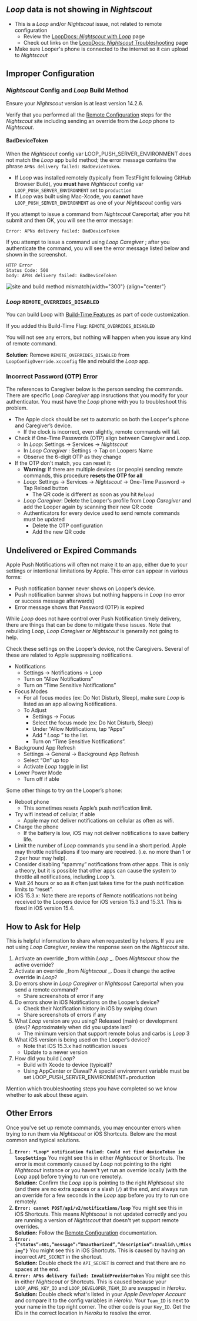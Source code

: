 ## *Loop* data is not showing in *Nightscout*

* This is a *Loop* and/or *Nightscout* issue, not related to remote configuration
    * Review the [LoopDocs: *Nightscout* with  *Loop*](update-user.md) page
    * Check out links on the [LoopDocs: *Nightscout* Troubleshooting](troubleshoot.md) page
* Make sure Looper's phone is connected to the internet so it can upload to *Nightscout*

## Improper Configuration

### *Nightscout* Config and *Loop* Build Method

Ensure your *Nightscout* version is at least version 14.2.6.

Verify that you performed all the [Remote Configuration](remote-config.md) steps for the *Nightscout* site including sending an override from the *Loop* phone to *Nightscout*.

#### BadDeviceToken

When the *Nightscout* config var LOOP_PUSH_SERVER_ENVIRONMENT does not match the *Loop* app build method; the error message contains the phrase `APNs delivery failed: BadDeviceToken`.

* If *Loop* was installed remotely (typically from TestFlight following GitHub Browser Build), you **must** have *Nightscout* config var `LOOP_PUSH_SERVER_ENVIRONMENT` set to `production`
* If *Loop* was built using Mac-Xcode, you **cannot** have `LOOP_PUSH_SERVER_ENVIRONMENT` as one of your *Nightscout* config vars

If you attempt to issue a command from *Nightscout* Careportal; after you hit submit and then OK, you will see the error message:

```
Error: APNs delivery failed: BadDeviceToken
```

If you attempt to issue a command using *Loop Caregiver* ; after you authenticate the command, you will see the error message listed below and shown in the screenshot.

```
HTTP Error
Status Code: 500
body: APNs delivery failed: BadDeviceToken
```

![site and build method mismatch](img/site-build-mismatch.png){width="300"}
{align="center"}

### *Loop* `REMOTE_OVERRIDES_DISABLED`

You can build Loop with [Build-Time Features](../build/code-customization.md#build-time-features) as part of code customization.

If you added this Build-Time Flag: `REMOTE_OVERRIDES_DISABLED`

You will not see any errors, but nothing will happen when you issue any kind of remote command.

**Solution**: Remove  `REMOTE_OVERRIDES_DISABLED` from  `LoopConfigOverride.xcconfig` file and rebuild the *Loop* app.

### Incorrect Password (OTP) Error

The references to Caregiver below is the person sending the commands. There are specific *Loop Caregiver* app insructions that you modify for your authenticator. You must have the *Loop* phone with you to troubleshoot this problem.

* The Apple clock should be set to automatic on both the Looper's phone and Caregiver’s device.
    * If the clock is incorrect, even slightly, remote commands will fail.
* Check if One-Time Passwords (OTP) align between Caregiver and  *Loop*.
    * In  *Loop*: Settings -> Services -> *Nightscout*
    * In *Loop Caregiver* : Settings -> Tap on Loopers Name
    * Observe the 6-digit OTP as they change
* If the OTP don't match, you can reset it:
    * **Warning**: If there are multiple devices (or people) sending remote commands, this procedure **resets the OTP for all**
    * *Loop*: Settings -> Services -> *Nightscout* -> One-Time Password -> Tap Reload button
        * The QR code is different as soon as you hit `Reload`
    * *Loop Caregiver*: Delete the Looper's profile from *Loop Caregiver* and add the Looper again by scanning their new QR code
    * Authenticators for every device used to send remote commands must be updated
        * Delete the OTP configuration
        * Add the new QR code

## Undelivered or Expired Commands

Apple Push Notifications will often not make it to an app, either due to your settings or intentional limitations by Apple. This error can appear in various forms:

* Push notification banner never shows on Looper’s device.
* Push notification banner shows but nothing happens in *Loop* (no error or success message afterwards)
* Error message shows that Password (OTP) is expired

While *Loop* does not have control over Push Notification timely delivery, there are things that can be done to mitigate these issues. Note that rebuilding  *Loop*, *Loop Caregiver* or *Nightscout* is generally not going to help.

Check these settings on the Looper’s device, not the Caregivers. Several of these are related to Apple suppressing notifications.

* Notifications
    * Settings -> Notifications ->  *Loop*
    * Turn on “Allow Notifications”
    * Turn on “Time Sensitive Notifications”
* Focus Modes
    * For all focus modes (ex: Do Not Disturb, Sleep), make sure *Loop* is listed as an app allowing Notifications.
    * To Adjust
        * Settings -> Focus
        * Select the focus mode (ex: Do Not Disturb, Sleep)
        * Under “Allow Notifications, tap “Apps”
        * Add “ *Loop* ” to the list.               
        * Turn on “Time Sensitive Notifications”.
* Background App Refresh
    * Settings -> General -> Background App Refresh
    * Select “On” up top
    * Activate *Loop* toggle in list
* Lower Power Mode
    * Turn off if able

Some other things to try on the Looper’s phone:

* Reboot phone
    * This sometimes resets Apple’s push notification limit.
* Try wifi instead of cellular, if able
    * Apple may not deliver notifications on cellular as often as wifi.
* Charge the phone
    * If the battery is low, iOS may not deliver notifications to save battery life.
* Limit the number of *Loop* commands you send in a short period. Apple may throttle notifications if too many are received. (i.e. no more than 1 or 2 per hour may help).
* Consider disabling “spammy” notifications from other apps. This is only a theory, but it is possible that other apps can cause the system to throttle all notifications, including *Loop* ’s.
* Wait 24 hours or so as it often just takes time for the push notification limits to “reset”.
* iOS 15.3.x: Note there are reports of Remote notifications not being received to the Loopers device for iOS version 15.3 and 15.3.1. This is fixed in iOS version 15.4.

## How to Ask for Help

This is helpful information to share when requested by helpers. If you are not using *Loop Caregiver*, review the response seen on the *Nightscout* site.

1. Activate an override _from within *Loop* _. Does *Nightscout* show the active override?
1. Activate an override _from  *Nightscout* _. Does it change the active override in  *Loop*?
1. Do errors show in *Loop Caregiver* or *Nightscout* Careportal when you send a remote command?
    * Share screenshots of error if any
1. Do errors show in iOS Notifications on the Looper’s device?
    * Check their Notification history in iOS by swiping down 
    * Share screenshots of errors if any
1. What *Loop* version are you using? Released (main) or development (dev)? Approximately when did you update last?
    * The minimum version that support remote bolus and carbs is *Loop* 3
1. What iOS version is being used on the Looper’s device?
    * Note that iOS 15.3.x had notification issues
    * Update to a newer version
1. How did you build  *Loop*?
    * Build with Xcode to device (typical)?
    * Using AppCenter or Diawai? A special environment variable must be set LOOP_PUSH_SERVER_ENVIRONMENT=production

Mention which troubleshooting steps you have completed so we know whether to ask about these again.


## Other Errors

Once you've set up remote commands, you may encounter errors when trying to run them via *Nightscout* or iOS Shortcuts.  Below are the most common and typical solutions.

1. **`Error: *Loop* notification failed: Could not find deviceToken in loopSettings`** You might see this in either *Nightscout* or Shortcuts.  The error is most commonly caused by *Loop* not pointing to the right *Nightscout* instance or you haven't yet run an override locally (with the *Loop* app) before trying to run one remotely.  
    **Solution:** Confirm the *Loop* app is pointing to the right *Nightscout* site (and there are no extra spaces or a slash (`/`) at the end, and always run an override for a few seconds in the *Loop* app before you try to run one remotely.
2. **`Error: cannot POST/api/v2/notifications/loop`** You might see this in iOS Shortcuts.  This means *Nightscout* is not updated correctly and you are running a version of *Nightscout* that doesn't yet support remote overrides.   
   **Solution:** Follow the [Remote Configuration](remote-config.md) documentation.
3. **`Error: {“status”:401,”message”:”Unauthorized”,”description”:Invalid\\/Missing”}`** You might see this in iOS Shortcuts.  This is caused by having an incorrect `API_SECRET` in the shortcut.  
    **Solution:** Double check the `API_SECRET` is correct and that there are no spaces at the end.
4. **`Error: APNs delivery failed: InvalidProviderToken`** You might see this in either *Nightscout* or Shortcuts.  This is caused because your `LOOP_APNS_KEY_ID` and `LOOP_DEVELOPER_TEAM_ID` are swapped in *Heroku*.   
   **Solution:** Double check what's listed in your *Apple Developer Account* and compare it to the config variables in *Heroku*. Your `Team_ID` is next to your name in the top right corner.  The other code is your `Key_ID`. Get the IDs in the correct location in *Heroku* to resolve the error.
